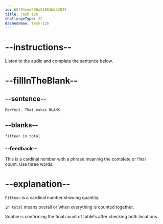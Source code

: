 ```yaml
---
id: 68494ced496a81863b652849
title: Task 126
challengeType: 22
dashedName: task-126
---
```


<!-- (audio) Sophie: Perfect. That makes fifteen in total. -->

# --instructions--

Listen to the audio and complete the sentence below.

# --fillInTheBlank--

## --sentence--

`Perfect. That makes BLANK.`

## --blanks--

`fifteen in total`

### --feedback--

This is a cardinal number with a phrase meaning the complete or final count. Use three words.

# --explanation--

`Fifteen` is a cardinal number showing quantity.

`In total` means overall or when everything is counted together.

Sophie is confirming the final count of tablets after checking both locations.
